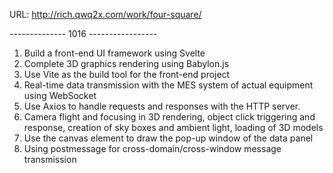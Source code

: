 URL: http://rich.qwq2x.com/work/four-square/

-------------- 1016 -----------------
1. Build a front-end UI framework using Svelte
2. Complete 3D graphics rendering using Babylon.js
3. Use Vite as the build tool for the front-end project
4. Real-time data transmission with the MES system of actual equipment using WebSocket
5. Use Axios to handle requests and responses with the HTTP server.
6. Camera flight and focusing in 3D rendering, object click triggering and response, creation of sky boxes and ambient light, loading of 3D models
7. Use the canvas element to draw the pop-up window of the data panel
8. Using postmessage for cross-domain/cross-window message transmission

